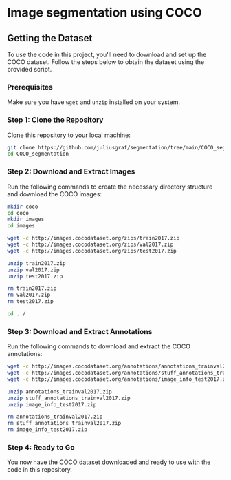 # Image segmentation using COCO

## Getting the Dataset

To use the code in this project, you'll need to download and set up the COCO dataset. Follow the steps below to obtain the dataset using the provided script.

### Prerequisites

Make sure you have `wget` and `unzip` installed on your system.

### Step 1: Clone the Repository

Clone this repository to your local machine:

```bash
git clone https://github.com/juliusgraf/segmentation/tree/main/COCO_segmentation
cd COCO_segmentation
```

### Step 2: Download and Extract Images
Run the following commands to create the necessary directory structure and download the COCO images:

```bash
mkdir coco
cd coco
mkdir images
cd images

wget -c http://images.cocodataset.org/zips/train2017.zip
wget -c http://images.cocodataset.org/zips/val2017.zip
wget -c http://images.cocodataset.org/zips/test2017.zip

unzip train2017.zip
unzip val2017.zip
unzip test2017.zip

rm train2017.zip
rm val2017.zip
rm test2017.zip

cd ../
```

### Step 3: Download and Extract Annotations
Run the following commands to download and extract the COCO annotations:

```bash
wget -c http://images.cocodataset.org/annotations/annotations_trainval2017.zip
wget -c http://images.cocodataset.org/annotations/stuff_annotations_trainval2017.zip
wget -c http://images.cocodataset.org/annotations/image_info_test2017.zip

unzip annotations_trainval2017.zip
unzip stuff_annotations_trainval2017.zip
unzip image_info_test2017.zip

rm annotations_trainval2017.zip
rm stuff_annotations_trainval2017.zip
rm image_info_test2017.zip
```

### Step 4: Ready to Go
You now have the COCO dataset downloaded and ready to use with the code in this repository.